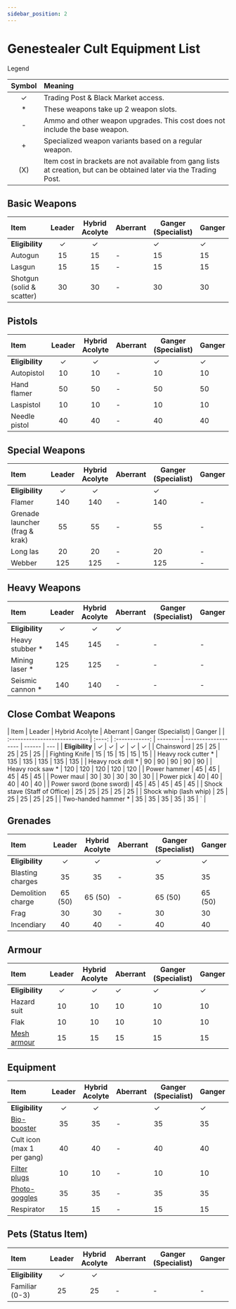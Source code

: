 ```yaml
---
sidebar_position: 2
---
```


# Genestealer Cult Equipment List

Legend

| Symbol | Meaning                                                                                                          |
| :----: | :--------------------------------------------------------------------------------------------------------------- |
|   ✓    | Trading Post & Black Market access.                                                                              |
|   \*   | These weapons take up 2 weapon slots.                                                                            |
|   -    | Ammo and other weapon upgrades. This cost does not include the base weapon.                                      |
|   +    | Specialized weapon variants based on a regular weapon.                                                           |
|  (X)   | Item cost in brackets are not available from gang lists at creation, but can be obtained later via the Trading Post. |

## Basic Weapons

| Item                      | Leader | Hybrid Acolyte | Aberrant | Ganger (Specialist) | Ganger |
| :------------------------ | :----: | :------------: | -------- | ------------------- | ------ |
| **Eligibility**           |   ✓    |       ✓        |          | ✓                   | ✓      |
| Autogun                   |   15   |       15       | -        | 15                  | 15     |
| Lasgun                    |   15   |       15       | -        | 15                  | 15     |
| Shotgun (solid & scatter) |   30   |       30       | -        | 30                  | 30     |

## Pistols

| Item            | Leader | Hybrid Acolyte | Aberrant | Ganger (Specialist) | Ganger |
| :-------------- | :----: | :------------: | -------- | ------------------- | ------ |
| **Eligibility** |   ✓    |       ✓        |          | ✓                   | ✓      |
| Autopistol      |   10   |       10       | -        | 10                  | 10     |
| Hand flamer     |   50   |       50       | -        | 50                  | 50     |
| Laspistol       |   10   |       10       | -        | 10                  | 10     |
| Needle pistol   |   40   |       40       | -        | 40                  | 40     |

## Special Weapons

| Item                           | Leader | Hybrid Acolyte | Aberrant | Ganger (Specialist) | Ganger |
| :----------------------------- | :----: | :------------: | -------- | ------------------- | ------ |
| **Eligibility**                |   ✓    |       ✓        |          | ✓                   |        |
| Flamer                         |  140   |      140       | -        | 140                 | -      |
| Grenade launcher (frag & krak) |   55   |       55       | -        | 55                  | -      |
| Long las                       |   20   |       20       | -        | 20                  | -      |
| Webber                         |  125   |      125       | -        | 125                 | -      |

## Heavy Weapons

| Item              | Leader | Hybrid Acolyte | Aberrant | Ganger (Specialist) | Ganger |
| :---------------- | :----: | :------------: | -------- | ------------------- | ------ |
| **Eligibility**   |   ✓    |       ✓        | ✓        |                     |        |
| Heavy stubber \*  |  145   |      145       | -        | -                   | -      |
| Mining laser \*   |  125   |      125       | -        | -                   | -      |
| Seismic cannon \* |  140   |      140       | -        | -                   | -      |

## Close Combat Weapons

| Item                          | Leader | Hybrid Acolyte | Aberrant | Ganger (Specialist) | Ganger |
| :---------------------------- | :----: | :------------: | -------- | ------------------- | ------ | --- |
| **Eligibility**               |   ✓    |       ✓        | ✓        | ✓                   | ✓      |
| Chainsword                    |   25   |       25       | 25       | 25                  | 25     |
| Fighting Knife                |   15   |       15       | 15       | 15                  | 15     |
| Heavy rock cutter \*          |  135   |      135       | 135      | 135                 | 135    |
| Heavy rock drill \*           |   90   |       90       | 90       | 90                  | 90     |
| Heavy rock saw \*             |  120   |      120       | 120      | 120                 | 120    |
| Power hammer                  |   45   |       45       | 45       | 45                  | 45     |
| Power maul                    |   30   |       30       | 30       | 30                  | 30     |
| Power pick                    |   40   |       40       | 40       | 40                  | 40     |
| Power sword (bone sword)      |   45   |       45       | 45       | 45                  | 45     |
| Shock stave (Staff of Office) |   25   |       25       | 25       | 25                  | 25     |
| Shock whip (lash whip)        |   25   |       25       | 25       | 25                  | 25     |
| Two-handed hammer \*          |   35   |       35       | 35       | 35                  | 35     | `   |

## Grenades

| Item              | Leader  | Hybrid Acolyte | Aberrant | Ganger (Specialist) | Ganger  |
| :---------------- | :-----: | :------------: | -------- | ------------------- | ------- |
| **Eligibility**   |    ✓    |       ✓        |          | ✓                   | ✓       |
| Blasting charges  |   35    |       35       | -        | 35                  | 35      |
| Demolition charge | 65 (50) |    65 (50)     | -        | 65 (50)             | 65 (50) |
| Frag              |   30    |       30       | -        | 30                  | 30      |
| Incendiary        |   40    |       40       | -        | 40                  | 40      |

## Armour

| Item            | Leader | Hybrid Acolyte | Aberrant | Ganger (Specialist) | Ganger |
| :-------------- | :----: | :------------: | -------- | ------------------- | ------ |
| **Eligibility** |   ✓    |       ✓        | ✓        | ✓                   | ✓      |
| Hazard suit     |   10   |       10       | 10       | 10                  | 10     |
| Flak            |   10   |       10       | 10       | 10                  | 10     |
| [Mesh armour](/docs/armoury/armour#mesh-armour)            |   15   |       15       | 15       | 15                  | 15     |

## Equipment

| Item                       | Leader | Hybrid Acolyte | Aberrant | Ganger (Specialist) | Ganger |
| :------------------------- | :----: | :------------: | -------- | ------------------- | ------ |
| **Eligibility**            |   ✓    |       ✓        |          | ✓                   | ✓      |
| [Bio-booster](/docs/armoury/personal-equipment#bio-booster)                |   35   |       35       | -        | 35                  | 35     |
| Cult icon (max 1 per gang) |   40   |       40       | -        | 40                  | 40     |
| [Filter plugs](/docs/armoury/personal-equipment#filter-plugs)               |   10   |       10       | -        | 10                  | 10     |
| [Photo-goggles](/docs/armoury/personal-equipment#photo-goggles)              |   35   |       35       | -        | 35                  | 35     |
| Respirator                 |   15   |       15       | -        | 15                  | 15     |

## Pets (Status Item)

| Item            | Leader | Hybrid Acolyte | Aberrant | Ganger (Specialist) | Ganger |
| :-------------- | :----: | :------------: | -------- | ------------------- | ------ |
| **Eligibility** |   ✓    |       ✓        |          |                     |        |
| Familiar (0-3)  |   25   |       25       | -        | -                   | -      |
